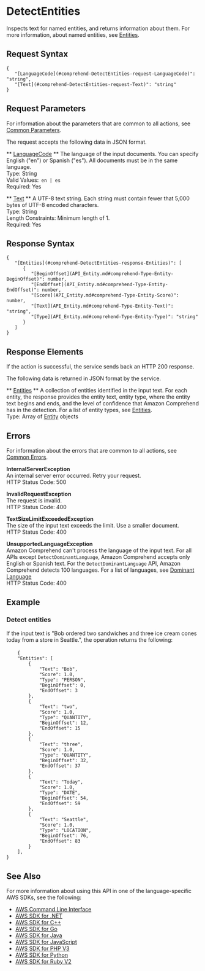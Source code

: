 # DetectEntities<a name="API_DetectEntities"></a>

Inspects text for named entities, and returns information about them\. For more information, about named entities, see [Entities](how-entities.md)\. 

## Request Syntax<a name="API_DetectEntities_RequestSyntax"></a>

```
{
   "[LanguageCode](#comprehend-DetectEntities-request-LanguageCode)": "string",
   "[Text](#comprehend-DetectEntities-request-Text)": "string"
}
```

## Request Parameters<a name="API_DetectEntities_RequestParameters"></a>

For information about the parameters that are common to all actions, see [Common Parameters](CommonParameters.md)\.

The request accepts the following data in JSON format\.

 ** [LanguageCode](#API_DetectEntities_RequestSyntax) **   <a name="comprehend-DetectEntities-request-LanguageCode"></a>
The language of the input documents\. You can specify English \("en"\) or Spanish \("es"\)\. All documents must be in the same language\.  
Type: String  
Valid Values:` en | es`   
Required: Yes

 ** [Text](#API_DetectEntities_RequestSyntax) **   <a name="comprehend-DetectEntities-request-Text"></a>
A UTF\-8 text string\. Each string must contain fewer that 5,000 bytes of UTF\-8 encoded characters\.  
Type: String  
Length Constraints: Minimum length of 1\.  
Required: Yes

## Response Syntax<a name="API_DetectEntities_ResponseSyntax"></a>

```
{
   "[Entities](#comprehend-DetectEntities-response-Entities)": [ 
      { 
         "[BeginOffset](API_Entity.md#comprehend-Type-Entity-BeginOffset)": number,
         "[EndOffset](API_Entity.md#comprehend-Type-Entity-EndOffset)": number,
         "[Score](API_Entity.md#comprehend-Type-Entity-Score)": number,
         "[Text](API_Entity.md#comprehend-Type-Entity-Text)": "string",
         "[Type](API_Entity.md#comprehend-Type-Entity-Type)": "string"
      }
   ]
}
```

## Response Elements<a name="API_DetectEntities_ResponseElements"></a>

If the action is successful, the service sends back an HTTP 200 response\.

The following data is returned in JSON format by the service\.

 ** [Entities](#API_DetectEntities_ResponseSyntax) **   <a name="comprehend-DetectEntities-response-Entities"></a>
A collection of entities identified in the input text\. For each entity, the response provides the entity text, entity type, where the entity text begins and ends, and the level of confidence that Amazon Comprehend has in the detection\. For a list of entity types, see [Entities](how-entities.md)\.   
Type: Array of [Entity](API_Entity.md) objects

## Errors<a name="API_DetectEntities_Errors"></a>

For information about the errors that are common to all actions, see [Common Errors](CommonErrors.md)\.

 **InternalServerException**   
An internal server error occurred\. Retry your request\.  
HTTP Status Code: 500

 **InvalidRequestException**   
The request is invalid\.  
HTTP Status Code: 400

 **TextSizeLimitExceededException**   
The size of the input text exceeds the limit\. Use a smaller document\.  
HTTP Status Code: 400

 **UnsupportedLanguageException**   
Amazon Comprehend can't process the language of the input text\. For all APIs except `DetectDominantLanguage`, Amazon Comprehend accepts only English or Spanish text\. For the `DetectDominantLanguage` API, Amazon Comprehend detects 100 languages\. For a list of languages, see [Dominant Language](how-languages.md)   
HTTP Status Code: 400

## Example<a name="API_DetectEntities_Examples"></a>

### Detect entities<a name="API_DetectEntities_Example_1"></a>

If the input text is "Bob ordered two sandwiches and three ice cream cones today from a store in Seattle\.", the operation returns the following:

#### <a name="w3ab1c21b5c38c15b3b5"></a>

```
    {
    "Entities": [
        {
            "Text": "Bob",
            "Score": 1.0,
            "Type": "PERSON",
            "BeginOffset": 0,
            "EndOffset": 3
        },
        {
            "Text": "two",
            "Score": 1.0,
            "Type": "QUANTITY",
            "BeginOffset": 12,
            "EndOffset": 15
        },
        {
            "Text": "three",
            "Score": 1.0,
            "Type": "QUANTITY",
            "BeginOffset": 32,
            "EndOffset": 37
        },
        {
            "Text": "Today",
            "Score": 1.0,
            "Type": "DATE",
            "BeginOffset": 54,
            "EndOffset": 59
        },
        {
            "Text": "Seattle",
            "Score": 1.0,
            "Type": "LOCATION",
            "BeginOffset": 76,
            "EndOffset": 83
        }
    ],
}
```

## See Also<a name="API_DetectEntities_SeeAlso"></a>

For more information about using this API in one of the language\-specific AWS SDKs, see the following:
+  [AWS Command Line Interface](https://docs.aws.amazon.com/goto/aws-cli/comprehend-2017-11-27/DetectEntities) 
+  [AWS SDK for \.NET](https://docs.aws.amazon.com/goto/DotNetSDKV3/comprehend-2017-11-27/DetectEntities) 
+  [AWS SDK for C\+\+](https://docs.aws.amazon.com/goto/SdkForCpp/comprehend-2017-11-27/DetectEntities) 
+  [AWS SDK for Go](https://docs.aws.amazon.com/goto/SdkForGoV1/comprehend-2017-11-27/DetectEntities) 
+  [AWS SDK for Java](https://docs.aws.amazon.com/goto/SdkForJava/comprehend-2017-11-27/DetectEntities) 
+  [AWS SDK for JavaScript](https://docs.aws.amazon.com/goto/AWSJavaScriptSDK/comprehend-2017-11-27/DetectEntities) 
+  [AWS SDK for PHP V3](https://docs.aws.amazon.com/goto/SdkForPHPV3/comprehend-2017-11-27/DetectEntities) 
+  [AWS SDK for Python](https://docs.aws.amazon.com/goto/boto3/comprehend-2017-11-27/DetectEntities) 
+  [AWS SDK for Ruby V2](https://docs.aws.amazon.com/goto/SdkForRubyV2/comprehend-2017-11-27/DetectEntities) 